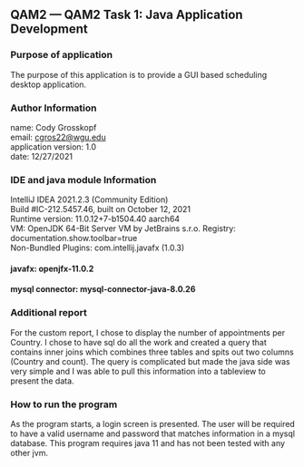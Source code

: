 ## QAM2 — QAM2 Task 1: Java Application Development

### Purpose of application
The purpose of this application is to provide a GUI based scheduling desktop application.

### Author Information
name: Cody Grosskopf  
email: cgros22@wgu.edu  
application version: 1.0  
date: 12/27/2021

### IDE and java module Information
IntelliJ IDEA 2021.2.3 (Community Edition)  
Build #IC-212.5457.46, built on October 12, 2021  
Runtime version: 11.0.12+7-b1504.40 aarch64  
VM: OpenJDK 64-Bit Server VM by JetBrains s.r.o.
Registry: documentation.show.toolbar=true  
Non-Bundled Plugins: com.intellij.javafx (1.0.3)

#### javafx: openjfx-11.0.2
#### mysql connector: mysql-connector-java-8.0.26

### Additional report

For the custom report, I chose to display the number of appointments per Country. I chose to have sql do all the work and created a query that contains inner joins which combines three tables and spits out two columns (Country and count). 
The query is complicated but made the java side was very simple and I was able to pull this information into a tableview to present the data. 

### How to run the program

As the program starts, a login screen is presented. The user will
be required to have a valid username and password that matches 
information in a mysql database. This program requires java 11 and
has not been tested with any other jvm. 